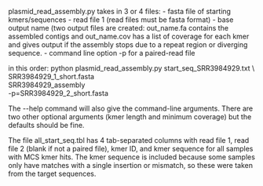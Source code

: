 plasmid_read_assembly.py takes in 3 or 4 files:
	- fasta file of starting kmers/sequences
	- read file 1 (read files must be fasta format)
	- base output name (two output files are created: out_name.fa
	  contains the assembled contigs and out_name.cov has a list of
	  coverage for each kmer and gives output if the assembly stops due
      to a repeat region or diverging sequence.
	- command line option -p for a paired-read file

in this order:
   python plasmid_read_assembly.py start_seq_SRR3984929.txt \ 
                                   SRR3984929_1_short.fasta \
                                   SRR3984929_assembly      \
                                   -p=SRR3984929_2_short.fasta

The --help command will also give the command-line arguments. There are
two other optional arguments (kmer length and minimum coverage) but the
defaults should be fine.

The file all_start_seq.tbl has 4 tab-separated columns with read file 1,
read file 2 (blank if not a paired file), kmer ID, and kmer sequence for
all samples with MCS kmer hits. The kmer sequence is included because
some samples only have matches with a single insertion or mismatch, so
these were taken from the target sequences.


